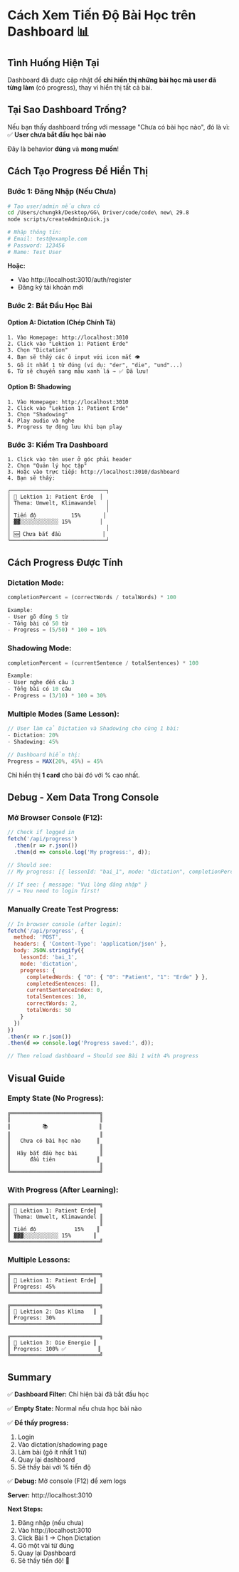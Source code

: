 # Cách Xem Tiến Độ Bài Học trên Dashboard 📊

## Tình Huống Hiện Tại

Dashboard đã được cập nhật để **chỉ hiển thị những bài học mà user đã từng làm** (có progress), thay vì hiển thị tất cả bài.

## Tại Sao Dashboard Trống?

Nếu bạn thấy dashboard trống với message "Chưa có bài học nào", đó là vì:
✅ **User chưa bắt đầu học bài nào**

Đây là behavior **đúng** và **mong muốn**!

## Cách Tạo Progress Để Hiển Thị

### Bước 1: Đăng Nhập (Nếu Chưa)

```bash
# Tạo user/admin nếu chưa có
cd /Users/chungkk/Desktop/GG\ Driver/code/code\ new\ 29.8
node scripts/createAdminQuick.js

# Nhập thông tin:
# Email: test@example.com
# Password: 123456
# Name: Test User
```

**Hoặc:**
- Vào http://localhost:3010/auth/register
- Đăng ký tài khoản mới

### Bước 2: Bắt Đầu Học Bài

#### Option A: Dictation (Chép Chính Tả)
```
1. Vào Homepage: http://localhost:3010
2. Click vào "Lektion 1: Patient Erde"
3. Chọn "Dictation"
4. Bạn sẽ thấy các ô input với icon mắt 👁️
5. Gõ ít nhất 1 từ đúng (ví dụ: "der", "die", "und"...)
6. Từ sẽ chuyển sang màu xanh lá → ✅ Đã lưu!
```

#### Option B: Shadowing
```
1. Vào Homepage: http://localhost:3010
2. Click vào "Lektion 1: Patient Erde"
3. Chọn "Shadowing"
4. Play audio và nghe
5. Progress tự động lưu khi bạn play
```

### Bước 3: Kiểm Tra Dashboard

```
1. Click vào tên user ở góc phải header
2. Chọn "Quản lý học tập"
3. Hoặc vào trực tiếp: http://localhost:3010/dashboard
4. Bạn sẽ thấy:

┌──────────────────────────────┐
│ 📖 Lektion 1: Patient Erde  │
│ Thema: Umwelt, Klimawandel   │
│                              │
│ Tiến độ           15%       │
│ ▓▓░░░░░░░░░░░░ 15%         │
│                              │
│ 🆕 Chưa bắt đầu             │
└──────────────────────────────┘
```

## Cách Progress Được Tính

### Dictation Mode:
```javascript
completionPercent = (correctWords / totalWords) * 100

Example:
- User gõ đúng 5 từ
- Tổng bài có 50 từ
- Progress = (5/50) * 100 = 10%
```

### Shadowing Mode:
```javascript
completionPercent = (currentSentence / totalSentences) * 100

Example:
- User nghe đến câu 3
- Tổng bài có 10 câu
- Progress = (3/10) * 100 = 30%
```

### Multiple Modes (Same Lesson):
```javascript
// User làm cả Dictation và Shadowing cho cùng 1 bài:
- Dictation: 20%
- Shadowing: 45%

// Dashboard hiển thị:
Progress = MAX(20%, 45%) = 45%
```

Chỉ hiển thị **1 card** cho bài đó với % cao nhất.

## Debug - Xem Data Trong Console

### Mở Browser Console (F12):

```javascript
// Check if logged in
fetch('/api/progress')
  .then(r => r.json())
  .then(d => console.log('My progress:', d));

// Should see:
// My progress: [{ lessonId: "bai_1", mode: "dictation", completionPercent: 15, ... }]

// If see: { message: "Vui lòng đăng nhập" }
// → You need to login first!
```

### Manually Create Test Progress:

```javascript
// In browser console (after login):
fetch('/api/progress', {
  method: 'POST',
  headers: { 'Content-Type': 'application/json' },
  body: JSON.stringify({
    lessonId: 'bai_1',
    mode: 'dictation',
    progress: {
      completedWords: { "0": { "0": "Patient", "1": "Erde" } },
      completedSentences: [],
      currentSentenceIndex: 0,
      totalSentences: 10,
      correctWords: 2,
      totalWords: 50
    }
  })
})
.then(r => r.json())
.then(d => console.log('Progress saved:', d));

// Then reload dashboard → Should see Bài 1 with 4% progress
```

## Visual Guide

### Empty State (No Progress):
```
╔════════════════════════════╗
║                            ║
║          📚                ║
║                            ║
║   Chưa có bài học nào     ║
║                            ║
║  Hãy bắt đầu học bài       ║
║      đầu tiên             ║
║                            ║
╚════════════════════════════╝
```

### With Progress (After Learning):
```
╔════════════════════════════╗
║ 📖 Lektion 1: Patient Erde║
║ Thema: Umwelt, Klimawandel ║
║                            ║
║ Tiến độ            15%    ║
║ ▓▓▓░░░░░░░░░░░ 15%       ║
╚════════════════════════════╝
```

### Multiple Lessons:
```
╔════════════════════════════╗
║ 📖 Lektion 1: Patient Erde║
║ Progress: 45%              ║
╚════════════════════════════╝

╔════════════════════════════╗
║ 📖 Lektion 2: Das Klima   ║
║ Progress: 30%              ║
╚════════════════════════════╝

╔════════════════════════════╗
║ 📖 Lektion 3: Die Energie ║
║ Progress: 100% ✅          ║
╚════════════════════════════╝
```

## Summary

✅ **Dashboard Filter:** Chỉ hiện bài đã bắt đầu học

✅ **Empty State:** Normal nếu chưa học bài nào

✅ **Để thấy progress:**
1. Login
2. Vào dictation/shadowing page
3. Làm bài (gõ ít nhất 1 từ)
4. Quay lại dashboard
5. Sẽ thấy bài với % tiến độ

✅ **Debug:** Mở console (F12) để xem logs

**Server:** http://localhost:3010

**Next Steps:**
1. Đăng nhập (nếu chưa)
2. Vào http://localhost:3010
3. Click Bài 1 → Chọn Dictation
4. Gõ một vài từ đúng
5. Quay lại Dashboard
6. Sẽ thấy tiến độ! 🎉
